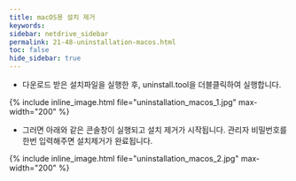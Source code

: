 ```yaml
---
title: macOS용 설치 제거
keywords:
sidebar: netdrive_sidebar
permalink: 21-48-uninstallation-macos.html
toc: false
hide_sidebar: true
---
```


- 다운로드 받은 설치파일을 실행한 후, uninstall.tool을 더블클릭하여 실행합니다.

{% include inline_image.html file="uninstallation_macos_1.jpg" max-width="200" %}

- 그러면 아래와 같은 콘솔창이 실행되고 설치 제거가 시작됩니다. 관리자 비밀번호를 한번 입력해주면 설치제거가 완료됩니다.

{% include inline_image.html file="uninstallation_macos_2.jpg" max-width="200" %}
